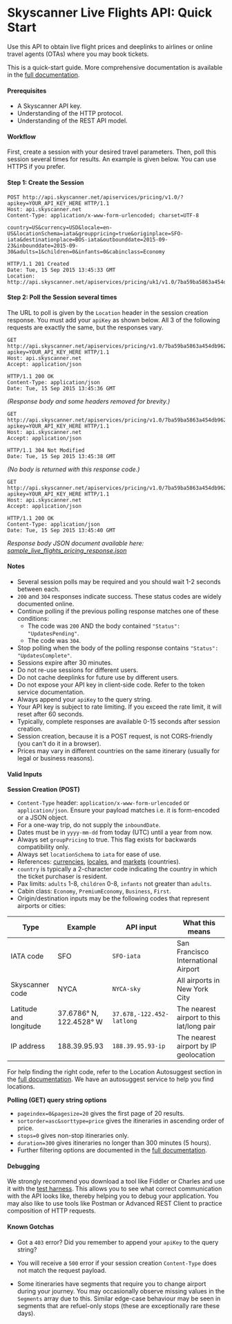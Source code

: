 # Skyscanner Live Flights API: Quick Start

Use this API to obtain live flight prices and deeplinks to airlines or online travel agents (OTAs) where you may book tickets.

This is a quick-start guide. More comprehensive documentation is available in the [full documentation].

#### Prerequisites

* A Skyscanner API key.
* Understanding of the HTTP protocol.
* Understanding of the REST API model.

#### Workflow

First, create a session with your desired travel parameters. Then, poll this session several times for results. An example is given below. You can use HTTPS if you prefer.

#### Step 1: Create the Session

``` http
POST http://api.skyscanner.net/apiservices/pricing/v1.0/?apikey=YOUR_API_KEY_HERE HTTP/1.1
Host: api.skyscanner.net
Content-Type: application/x-www-form-urlencoded; charset=UTF-8

country=US&currency=USD&locale=en-US&locationSchema=iata&grouppricing=true&originplace=SFO-iata&destinationplace=BOS-iata&outbounddate=2015-09-23&inbounddate=2015-09-30&adults=1&children=0&infants=0&cabinclass=Economy
```

``` http
HTTP/1.1 201 Created
Date: Tue, 15 Sep 2015 13:45:33 GMT
Location: http://api.skyscanner.net/apiservices/pricing/uk1/v1.0/7ba59ba5863a454db96229ecb2bafe7c_ecilpojl_54BB3A9DB131D06736C557B8F95996A6
```

#### Step 2: Poll the Session several times

The URL to poll is given by the `Location` header in the session creation response. You must add your `apiKey` as shown below. All 3 of the following requests are exactly the same, but the responses vary.

``` http
GET http://api.skyscanner.net/apiservices/pricing/v1.0/7ba59ba5863a454db96229ecb2bafe7c_ecilpojl_54BB3A9DB131D06736C557B8F95996A6?apikey=YOUR_API_KEY_HERE HTTP/1.1
Host: api.skyscanner.net
Accept: application/json
```

``` http
HTTP/1.1 200 OK
Content-Type: application/json
Date: Tue, 15 Sep 2015 13:45:36 GMT
```
_(Response body and some headers removed for brevity.)_

``` http
GET http://api.skyscanner.net/apiservices/pricing/v1.0/7ba59ba5863a454db96229ecb2bafe7c_ecilpojl_54BB3A9DB131D06736C557B8F95996A6?apikey=YOUR_API_KEY_HERE HTTP/1.1
Host: api.skyscanner.net
Accept: application/json
```

``` http
HTTP/1.1 304 Not Modified
Date: Tue, 15 Sep 2015 13:45:38 GMT
```
_(No body is returned with this response code.)_

``` http
GET http://api.skyscanner.net/apiservices/pricing/v1.0/7ba59ba5863a454db96229ecb2bafe7c_ecilpojl_54BB3A9DB131D06736C557B8F95996A6?apikey=YOUR_API_KEY_HERE HTTP/1.1
Host: api.skyscanner.net
Accept: application/json
```

``` http
HTTP/1.1 200 OK
Content-Type: application/json
Date: Tue, 15 Sep 2015 13:45:40 GMT
```
_Response body JSON document available here: [sample_live_flights_pricing_response.json]_

#### Notes
* Several session polls may be required and you should wait 1-2 seconds between each.
* `200` and `304` responses indicate success. These status codes are widely documented online.
* Continue polling if the previous polling response matches one of these conditions:
  * The code was `200` AND the body contained `"Status": "UpdatesPending"`.
  * The code was `304`.
* Stop polling when the body of the polling response contains `"Status": "UpdatesComplete"`.
* Sessions expire after 30 minutes.
* Do not re-use sessions for different users.
* Do not cache deeplinks for future use by different users.
* Do not expose your API key in client-side code. Refer to the token service documentation.
* Always append your `apiKey` to the query string.
* Your API key is subject to rate limiting. If you exceed the rate limit, it will reset after 60 seconds.
* Typically, complete responses are available 0-15 seconds after session creation.
* Session creation, because it is a POST request, is not CORS-friendly (you can't do it in a browser).
* Prices may vary in different countries on the same itinerary (usually for legal or business reasons).

#### Valid Inputs

**Session Creation (POST)**

* `Content-Type` header: `application/x-www-form-urlencoded` or `application/json`.
	Ensure your payload matches i.e. it is form-encoded or a JSON object.
* For a one-way trip, do not supply the `inboundDate`.
* Dates must be in `yyyy-mm-dd` from today (UTC) until a year from now.
* Always set `groupPricing` to true. This flag exists for backwards compatibility only.
* Always set `locationSchema` to `iata` for ease of use.
* References: [currencies], [locales], and [markets] (countries).
* `country` is typically a 2-character code indicating the country in which the ticket purchaser is resident.
* Pax limits: `adults` 1-8, `children` 0-8, `infants` not greater than `adults`.
* Cabin class: `Economy`, `PremiumEconomy`, `Business`, `First`.
* Origin/destination inputs may be the following codes that represent airports or cities:

| Type   |      Example      |  API input | What this means |
|----------|-------------|------|------|
| IATA code |  SFO | `SFO-iata` | San Francisco International Airport |
| Skyscanner code |    NYCA   |   `NYCA-sky` | All airports in New York City |
| Latitude and longitude | 37.6786° N, 122.4528° W |    `37.678,-122.452-latlong` | The nearest airport to this lat/long pair |
| IP address | 188.39.95.93 |    `188.39.95.93-ip` | The nearest airport by IP geolocation |
 
For help finding the right code, refer to the Location Autosuggest section in the [full documentation]. We have an autosuggest service to help you find locations.

**Polling (GET) query string options**

* `pageindex=0&pagesize=20` gives the first page of 20 results.
* `sortorder=asc&sorttype=price` gives the itineraries in ascending order of price.
* `stops=0` gives non-stop itineraries only.
* `duration=300` gives itineraries no longer than 300 minutes (5 hours).
* Further filtering options are documented in the [full documentation].

#### Debugging

We strongly recommend you download a tool like Fiddler or Charles and use it with the [test harness]. This allows you to see what correct communication with the API looks like, thereby helping you to debug your application. You may also like to use tools like Postman or Advanced REST Client to practice composition of HTTP requests.

#### Known Gotchas

* Got a `403` error? Did you remember to append your `apiKey` to the query string?
* You will receive a `500` error if your session creation `Content-Type` does not match the request payload.
* Some itineraries have segments that require you to change airport during your journey. You may occasionally observe missing values in the `Segments` array due to this. Similar edge-case behaviour may be seen in segments that are refuel-only stops (these are exceptionally rare these days).

  [full documentation]: <http://business.skyscanner.net/portal/en-GB/Documentation/ApiOverview>
  [currencies]: <http://business.skyscanner.net/portal/en-GB/Documentation/Currencies>
  [locales]: <http://business.skyscanner.net/portal/en-GB/Documentation/Locales>
  [markets]: <http://business.skyscanner.net/portal/en-GB/Documentation/Markets>
  [test harness]: <http://business.skyscanner.net/portal/en-GB/Documentation/FlightsLivePricingQuickStart>
  [sample_live_flights_pricing_response.json]: <https://raw.githubusercontent.com/Skyscanner/api-documentation/master/live_flights_pricing/sample_live_flights_pricing_response.json>